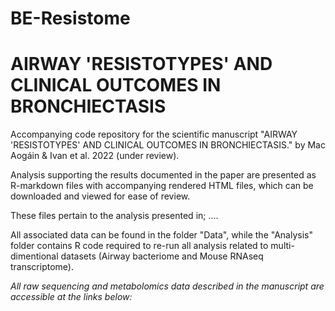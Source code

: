 # BE-Resistome
# AIRWAY 'RESISTOTYPES' AND CLINICAL OUTCOMES IN BRONCHIECTASIS

Accompanying code repository for the scientific manuscript "AIRWAY 'RESISTOTYPES' AND CLINICAL OUTCOMES IN BRONCHIECTASIS." by Mac Aogáin & Ivan et al. 2022 (under review).

Analysis supporting the results documented in the paper are presented as R-markdown files with accompanying rendered HTML files, which can be downloaded and viewed for ease of review. 

These files pertain to the analysis presented in;
....

All associated data can be found in the folder "Data", while the "Analysis" folder contains R code required to re-run all analysis related to multi-dimentional datasets (Airway bacteriome and Mouse RNAseq transcriptome).


*All raw sequencing and metabolomics data described in the manuscript are accessible at the links below:*<br>